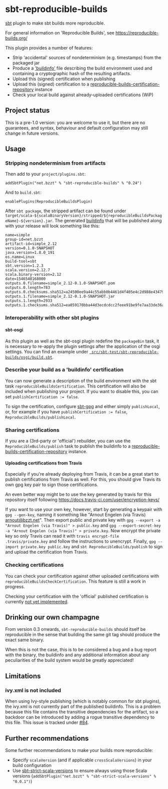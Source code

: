 # sbt-reproducible-builds

[sbt](https://www.scala-sbt.org) plugin to make sbt builds more reproducible.

For general information on 'Reproducible Builds', see https://reproducible-builds.org/

This plugin provides a number of features:

 * Strip 'accidental' sources of nondeterminism (e.g. timestamps) from the packaged jar
 * Produce a ['buildinfo'](https://reproducible-builds.org/docs/recording/) file describing the build environment used and containing a cryptographic hash of the resulting artifacts.
 * Upload this (signed) certification when publishing
 * Upload this (signed) certification to a [reproducible-builds-certification-repository](https://github.com/raboof/reproducible-builds-certification-repository) instance
 * Check your local build against already-uploaded certifications (WiP)

## Project status

This is a pre-1.0 version: you are welcome to use it, but there are no
guarantees, and syntax, behaviour and default configuration may still change
in future versions.

## Usage

### Stripping nondeterminism from artifacts

Then add to your `project/plugins.sbt`:

```
addSbtPlugin("net.bzzt" % "sbt-reproducible-builds" % "0.24")
```

And to `build.sbt`:

```
enablePlugins(ReproducibleBuildsPlugin)
```

After `sbt package`, the stripped artifact can be found under `target/scala-${scalaBinaryVersion}/stripped/${reproducibleBuildsPackageName}-${version}.jar`. The generated [buildinfo](https://reproducible-builds.org/docs/jvm/) that will be published along with your release will look something like this:

```
name=simple
group-id=net.bzzt
artifact-id=simple_2.12
version=0.1.0-SNAPSHOT
java.version=1.8.0_191
os.name=Linux
build-tool=sbt
sbt.version=1.2.3
scala.version=2.12.7
scala.binary-version=2.12
date=1546548168000
outputs.0.filename=simple_2.12-0.1.0-SNAPSHOT.pom
outputs.0.length=783
outputs.0.checksums.sha512=a24500ee9a44c55abb0b4461d4f405e4c2d988e43479a0385943226dd2487faf65a28e121b7f539b764df21ad27debed5bbf7fd07df34d413a81def2af589f1b
outputs.1.filename=simple_2.12-0.1.0-SNAPSHOT.jar
outputs.1.length=2933
outputs.1.checksums.sha512=ea059170bba44d3ecdcdcc2feee91be9fe7aa33de36ab03e0934d2455b0aa6c57c20db5e1e51f88da97007a5aa8100761d71cae83a28a34ee61f755653bf612f
```

### Interoperability with other sbt plugins

#### sbt-osgi

As this plugin as well as the sbt-osgi plugin redefine the `packageBin` task, it is necessary to re-apply the plugin settings after the application of the osgi settings. You can find an example under [` src/sbt-test/sbt-reproducible-builds/osgi/build.sbt`](src/sbt-test/sbt-reproducible-builds/osgi/build.sbt).

### Describe your build as a 'buildinfo' certification

You can now generate a description of the build environment with the
sbt task `reproducibleBuildsCertification`. This certification will
also be included when publishing your project. If you want to disable this,
you can set `publishCertification := false`.

To sign the certification, configure [sbt-gpg](https://github.com/jodersky/sbt-gpg)
and either simply `publishLocal`, or, for example if you have `publishCertification := false`,
`ReproducibleBuilds/publishLocal`.

### Sharing certifications

If you are a (3rd-party or 'official') rebuilder, you can use the
`ReproducibleBuilds/publish` task to publish the buildinfo to a
[reproducible-builds-certification-repository](https://github.com/raboof/reproducible-builds-certification-repository) instance.

#### Uploading certifications from Travis

Especially if you're already deploying from Travis, it can be a great start to
publish certifications from Travis as well. For this, you should give Travis
its own gpg key pair to sign those certifications.

An even better way might be to use the key generated by travis for this repository
itself following https://docs.travis-ci.com/user/encryption-keys/

If you want to use your own key, however,
start by generating a keypair with `gpg --gen-key`, naming it something like
"Arnout Engelen (via Travis) <arnout@bzzt.net>". Then export public and private
key with `gpg --export -a "Arnout Engelen (via Travis)" > public.key` and
`gpg --export-secret-key -a "Arnout Engelen (via Travis)" > private.key`.
Now encrypt the private key so only Travis can read it with
`travis encrypt-file .travis/private.key` and follow the instructions to
unencrypt. Finally, `gpg --import private.key public.key` and
`sbt ReproducibleBuilds/publish` to sign and upload the
certification from Travis.

### Checking certifications

You can check your certification against other uploaded
certifications with `reproducibleBuildsCheckCertification`.
This feature is still a work in progress.

Checking your certification with the 'official' published
certification is currently
[not yet implemented](https://github.com/raboof/sbt-reproducible-builds/issues/69).

## Drinking our own champagne

From version 0.3 onwards, `sbt-reproducible-builds` should itself be
reproducible in the sense that building the same git tag should produce the
exact same binary.

When this is not the case, this is to be considered a bug and a bug report with
the binary, the buildinfo and any additional information about any peculiarities of the build system would be
greatly appreciated!

## Limitations

### ivy.xml is not included

When using Ivy-style publishing (which is notably common for sbt plugins), the
ivy.xml is not currently part of the published buildinfo. This is a problem
because this file contains the transitive dependencies for the artifact, so a
backdoor can be introduced by adding a rogue transitive dependency to this
file. This issue is tracked under [#84](https://github.com/raboof/sbt-reproducible-builds/issues/84).

## Further recommendations

Some further recommendations to make your builds more reproducible:

* Specify `scalaVersion` (and if applicable `crossScalaVersions`) in your build configuration
* Use [sbt-strict-scala-versions](https://github.com/raboof/sbt-strict-scala-versions) to ensure always using those Scala versions (`addSbtPlugin("net.bzzt" % "sbt-strict-scala-versions" % "0.0.1")`)
